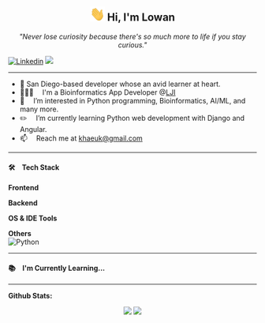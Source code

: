 <div align="center">
  <h2>
    <img src="https://raw.githubusercontent.com/khaeuk/khaeuk/master/assets/wave.gif" width="30px">  Hi, I'm Lowan 
  </h2>
</div>

<p float="center" align="middle">
  <i>"Never lose curiosity because there's so much more to life if you stay curious."</i>
  <br>
  
  [![Linkedin](https://img.shields.io/badge/-LinkedIn-blue?style=flat&logo=Linkedin&logoColor=white&link=https://www.linkedin.com/in/haeukkim/)](https://www.linkedin.com/in/haeukkim/) ![](https://komarev.com/ghpvc/?username=haeukkim)

</p>



---

- 📍 San Diego-based developer whose an avid learner at heart.
- 🧑🏻‍💻  I'm a Bioinformatics App Developer @[LJI](https://www.lji.org/)
- 👀  I’m interested in Python programming, Bioinformatics, AI/ML, and many more.
- ✏️  I’m currently learning Python web development with Django and Angular.
- 📫  Reach me at khaeuk@gmail.com

---

<h4>🛠 Tech Stack</h4>

**Frontend**<br>

**Backend**<br>

**OS & IDE Tools**<br>

**Others**<br>
![Python](http://img.shields.io/badge/-Python-eee?style=flat&logo=python&logoColor#F7BD2F)

---

<h4>📚 I'm Currently Learning...</h4>


---

**Github Stats:**

<p float="center" align="middle" width="100%">
  
  <img src="https://github-readme-stats.vercel.app/api?username=khaeuk&hide=stars&show_icons=true&theme=dracula&line_height=32" width="50%">
  <img src="https://github-readme-stats.vercel.app/api/top-langs/?username=khaeuk&count_private=true&theme=dracula" width="40%">

</p>

<!---
khaeuk/khaeuk is a ✨ special ✨ repository because its `README.md` (this file) appears on your GitHub profile.
You can click the Preview link to take a look at your changes.
--->
